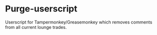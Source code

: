 # Purge-userscript

Userscript for Tampermonkey/Greasemonkey which removes comments from all current lounge trades.